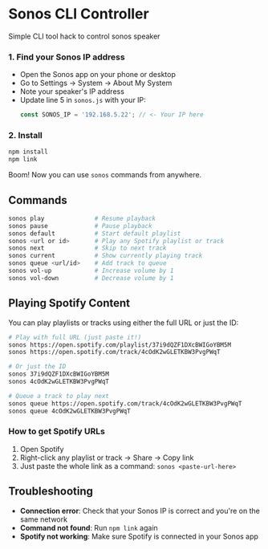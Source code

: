 # Sonos CLI Controller

Simple CLI tool hack to control sonos speaker

### 1. Find your Sonos IP address
- Open the Sonos app on your phone or desktop
- Go to Settings → System → About My System
- Note your speaker's IP address
- Update line 5 in `sonos.js` with your IP:
  ```javascript
  const SONOS_IP = '192.168.5.22'; // <- Your IP here
  ```

### 2. Install
```bash
npm install
npm link
```

Boom! Now you can use `sonos` commands from anywhere.

## Commands

```bash
sonos play              # Resume playback
sonos pause             # Pause playback
sonos default           # Start default playlist
sonos <url or id>       # Play any Spotify playlist or track
sonos next              # Skip to next track
sonos current           # Show currently playing track
sonos queue <url/id>    # Add track to queue
sonos vol-up            # Increase volume by 1
sonos vol-down          # Decrease volume by 1
```

## Playing Spotify Content

You can play playlists or tracks using either the full URL or just the ID:

```bash
# Play with full URL (just paste it!)
sonos https://open.spotify.com/playlist/37i9dQZF1DXcBWIGoYBM5M
sonos https://open.spotify.com/track/4cOdK2wGLETKBW3PvgPWqT

# Or just the ID
sonos 37i9dQZF1DXcBWIGoYBM5M
sonos 4cOdK2wGLETKBW3PvgPWqT

# Queue a track to play next
sonos queue https://open.spotify.com/track/4cOdK2wGLETKBW3PvgPWqT
sonos queue 4cOdK2wGLETKBW3PvgPWqT
```

### How to get Spotify URLs
1. Open Spotify
2. Right-click any playlist or track → Share → Copy link
3. Just paste the whole link as a command: `sonos <paste-url-here>`


## Troubleshooting

- **Connection error**: Check that your Sonos IP is correct and you're on the same network
- **Command not found**: Run `npm link` again
- **Spotify not working**: Make sure Spotify is connected in your Sonos app